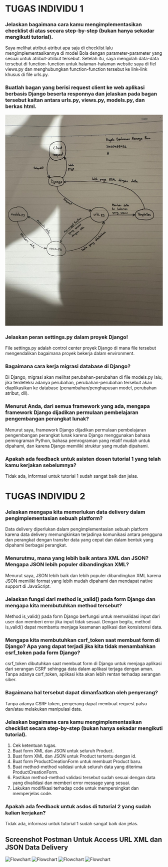 # **TUGAS INDIVIDU 1**

### Jelaskan bagaimana cara kamu mengimplementasikan checklist di atas secara step-by-step (bukan hanya sekadar mengikuti tutorial).

Saya melihat atribut-atribut apa saja di checklist lalu mengimplementasikannya di model Bola dengan parameter-parameter yang sesuai untuk atribut-atribut tersebut. Setelah itu, saya mengolah data-data tersebut di function-function untuk halaman-halaman website saya di fiel views.py dan menghubungkan function-function tersebut ke link-link khusus di file urls.py.


### Buatlah bagan yang berisi request client ke web aplikasi berbasis Django beserta responnya dan jelaskan pada bagan tersebut kaitan antara urls.py, views.py, models.py, dan berkas html.

![Flowchart](flowchart.jpeg)


### Jelaskan peran settings.py dalam proyek Django!

File settings.py adalah control center proyek Django di mana file tersebut mengendalikan bagaimana proyek bekerja dalam environment.


### Bagaimana cara kerja migrasi database di Django?

Di Django, migrasi akan melihat perubahan-perubahan di file models.py lalu, jika terdeteksi adanya perubahan, perubahan-perubahan tersebut akan diaplikasikan ke database (penambahan/penghapusan model, perubahan atribut, dll). 


### Menurut Anda, dari semua framework yang ada, mengapa framework Django dijadikan permulaan pembelajaran pengembangan perangkat lunak?

Menurut saya, framework Django dijadikan permulaan pembelajaran pengembangan perangkat lunak karena Django menggunakan bahasa pemrograman Python, bahasa pemrograman yang relatif mudah untuk dipahami, dan karena Django memiliki struktur yang mudah dipahami.


### Apakah ada feedback untuk asisten dosen tutorial 1 yang telah kamu kerjakan sebelumnya?

Tidak ada, informasi untuk tutorial 1 sudah sangat baik dan jelas.



# **TUGAS INDIVIDU 2**

### Jelaskan mengapa kita memerlukan data delivery dalam pengimplementasian sebuah platform?

Data delivery diperlukan dalam pengimplementasian sebuah platform karena data delivery memungkinkan terjadinya komunikasi antara pengguna dan perangkat dengan transfer data yang cepat dan dalam bentuk yang dipahami berbagai perangkat.

### Menurutmu, mana yang lebih baik antara XML dan JSON? Mengapa JSON lebih populer dibandingkan XML?

Menurut saya, JSON lebih baik dan lebih populer dibandingkan XML karena JSON memiliki format yang lebih mudah dipahami dan mendapat native support di JavaScript.

### Jelaskan fungsi dari method is_valid() pada form Django dan mengapa kita membutuhkan method tersebut?

Method is_valid() pada form Django berfungsi untuk memvalidasi input dari user dan memberi error jika input tidak sesuai. Dengan begitu, method is_valid() dapat membantu menjaga keamanan aplikasi dan konsistensi data.  

### Mengapa kita membutuhkan csrf_token saat membuat form di Django? Apa yang dapat terjadi jika kita tidak menambahkan csrf_token pada form Django?

csrf_token dibutuhkan saat membuat form di Django untuk menjaga aplikasi dari serangan CSRF sehingga data dalam aplikasi terjaga dengan aman. Tanpa adanya csrf_token, aplikasi kita akan lebih rentan terhadap serangan siber.

### Bagaimana hal tersebut dapat dimanfaatkan oleh penyerang?

Tanpa adanya CSRF token, penyerang dapat membuat request palsu dan/atau melakukan manipulasi data.

### Jelaskan bagaimana cara kamu mengimplementasikan checklist secara step-by-step (bukan hanya sekadar mengikuti tutorial).

1. Cek ketentuan tugas.
2. Buat form XML dan JSON untuk seluruh Product.
3. Buat form XML dan JSON untuk Product tertentu dengan id.
4. Buat form ProductCreationForm untuk membuat Product baru.
5. Buat method-method validasi untuk seluruh data yang diterima ProductCreationForm.
6. Pastikan method-method validasi tersebut sudah sesuai dengan data yang divalidasi dan memberi error message yang sesuai.
7. Lakukan modifikasi terhadap code untuk mempersingkat dan memperjelas code.

### Apakah ada feedback untuk asdos di tutorial 2 yang sudah kalian kerjakan?

Tidak ada, informasi untuk tutorial 1 sudah sangat baik dan jelas.

## Screenshot Postman Untuk Access URL XML dan JSON Data Delivery

![Flowchart](xml_all.jpeg)
![Flowchart](json_all.jpeg)
![Flowchart](xml_byid.jpeg)
![Flowchart](json_byid.jpeg)